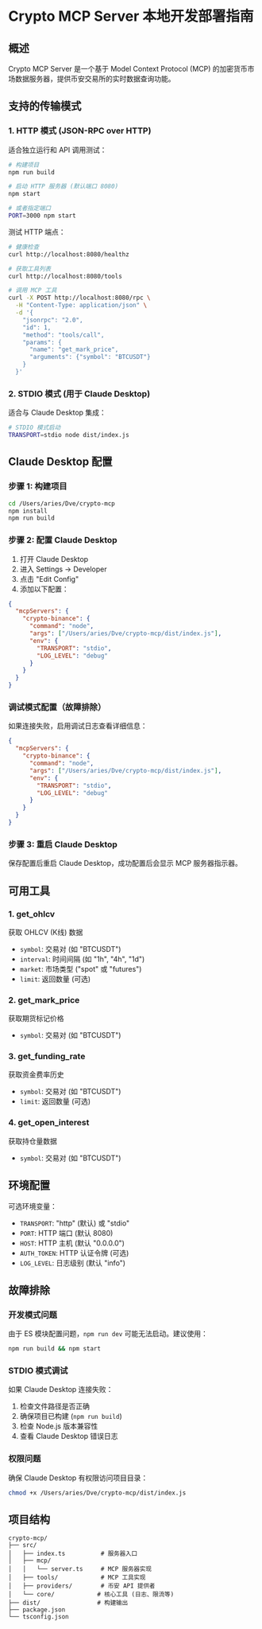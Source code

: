 # Crypto MCP Server 本地开发部署指南

## 概述
Crypto MCP Server 是一个基于 Model Context Protocol (MCP) 的加密货币市场数据服务器，提供币安交易所的实时数据查询功能。

## 支持的传输模式

### 1. HTTP 模式 (JSON-RPC over HTTP)
适合独立运行和 API 调用测试：

```bash
# 构建项目
npm run build

# 启动 HTTP 服务器 (默认端口 8080)
npm start

# 或者指定端口
PORT=3000 npm start
```

测试 HTTP 端点：
```bash
# 健康检查
curl http://localhost:8080/healthz

# 获取工具列表
curl http://localhost:8080/tools

# 调用 MCP 工具
curl -X POST http://localhost:8080/rpc \
  -H "Content-Type: application/json" \
  -d '{
    "jsonrpc": "2.0",
    "id": 1,
    "method": "tools/call",
    "params": {
      "name": "get_mark_price",
      "arguments": {"symbol": "BTCUSDT"}
    }
  }'
```

### 2. STDIO 模式 (用于 Claude Desktop)
适合与 Claude Desktop 集成：

```bash
# STDIO 模式启动
TRANSPORT=stdio node dist/index.js
```

## Claude Desktop 配置

### 步骤 1: 构建项目
```bash
cd /Users/aries/Dve/crypto-mcp
npm install
npm run build
```

### 步骤 2: 配置 Claude Desktop
1. 打开 Claude Desktop
2. 进入 Settings → Developer
3. 点击 "Edit Config"
4. 添加以下配置：

```json
{
  "mcpServers": {
    "crypto-binance": {
      "command": "node",
      "args": ["/Users/aries/Dve/crypto-mcp/dist/index.js"],
      "env": {
        "TRANSPORT": "stdio",
        "LOG_LEVEL": "debug"
      }
    }
  }
}
```

### 调试模式配置（故障排除）
如果连接失败，启用调试日志查看详细信息：
```json
{
  "mcpServers": {
    "crypto-binance": {
      "command": "node",
      "args": ["/Users/aries/Dve/crypto-mcp/dist/index.js"],
      "env": {
        "TRANSPORT": "stdio",
        "LOG_LEVEL": "debug"
      }
    }
  }
}
```

### 步骤 3: 重启 Claude Desktop
保存配置后重启 Claude Desktop，成功配置后会显示 MCP 服务器指示器。

## 可用工具

### 1. get_ohlcv
获取 OHLCV (K线) 数据
- `symbol`: 交易对 (如 "BTCUSDT")
- `interval`: 时间间隔 (如 "1h", "4h", "1d")
- `market`: 市场类型 ("spot" 或 "futures")
- `limit`: 返回数量 (可选)

### 2. get_mark_price
获取期货标记价格
- `symbol`: 交易对 (如 "BTCUSDT")

### 3. get_funding_rate
获取资金费率历史
- `symbol`: 交易对 (如 "BTCUSDT")
- `limit`: 返回数量 (可选)

### 4. get_open_interest
获取持仓量数据
- `symbol`: 交易对 (如 "BTCUSDT")

## 环境配置

可选环境变量：
- `TRANSPORT`: "http" (默认) 或 "stdio"
- `PORT`: HTTP 端口 (默认 8080)
- `HOST`: HTTP 主机 (默认 "0.0.0.0")
- `AUTH_TOKEN`: HTTP 认证令牌 (可选)
- `LOG_LEVEL`: 日志级别 (默认 "info")

## 故障排除

### 开发模式问题
由于 ES 模块配置问题，`npm run dev` 可能无法启动。建议使用：
```bash
npm run build && npm start
```

### STDIO 模式调试
如果 Claude Desktop 连接失败：
1. 检查文件路径是否正确
2. 确保项目已构建 (`npm run build`)
3. 检查 Node.js 版本兼容性
4. 查看 Claude Desktop 错误日志

### 权限问题
确保 Claude Desktop 有权限访问项目目录：
```bash
chmod +x /Users/aries/Dve/crypto-mcp/dist/index.js
```

## 项目结构
```
crypto-mcp/
├── src/
│   ├── index.ts          # 服务器入口
│   ├── mcp/
│   │   └── server.ts     # MCP 服务器实现
│   ├── tools/            # MCP 工具实现
│   ├── providers/        # 币安 API 提供者
│   └── core/            # 核心工具 (日志、限流等)
├── dist/                # 构建输出
├── package.json
└── tsconfig.json
```